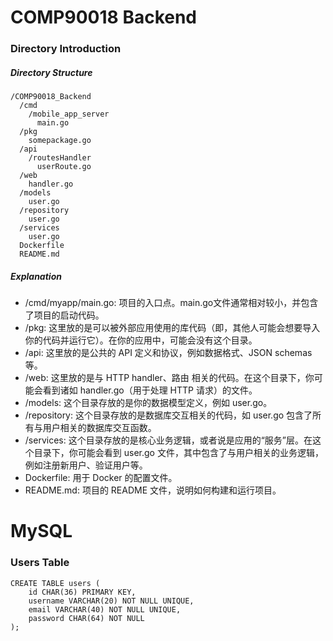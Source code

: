 # COMP90018 Backend

### Directory Introduction

##### Directory Structure
```
/COMP90018_Backend
  /cmd
    /mobile_app_server
      main.go
  /pkg
    somepackage.go
  /api
    /routesHandler
      userRoute.go
  /web
    handler.go
  /models
    user.go
  /repository
    user.go
  /services
    user.go
  Dockerfile
  README.md
```
##### Explanation
- /cmd/myapp/main.go: 项目的入口点。main.go文件通常相对较小，并包含了项目的启动代码。
- /pkg: 这里放的是可以被外部应用使用的库代码（即，其他人可能会想要导入你的代码并运行它）。在你的应用中，可能会没有这个目录。
- /api: 这里放的是公共的 API 定义和协议，例如数据格式、JSON schemas 等。
- /web: 这里放的是与 HTTP handler、路由 相关的代码。在这个目录下，你可能会看到诸如 handler.go（用于处理 HTTP 请求）的文件。
- /models: 这个目录存放的是你的数据模型定义，例如 user.go。
- /repository: 这个目录存放的是数据库交互相关的代码，如 user.go 包含了所有与用户相关的数据库交互函数。
- /services: 这个目录存放的是核心业务逻辑，或者说是应用的“服务”层。在这个目录下，你可能会看到 user.go 文件，其中包含了与用户相关的业务逻辑，例如注册新用户、验证用户等。
- Dockerfile: 用于 Docker 的配置文件。
- README.md: 项目的 README 文件，说明如何构建和运行项目。


# MySQL

### Users Table
```
CREATE TABLE users (
    id CHAR(36) PRIMARY KEY,
    username VARCHAR(20) NOT NULL UNIQUE,
    email VARCHAR(40) NOT NULL UNIQUE,
    password CHAR(64) NOT NULL
);
```
